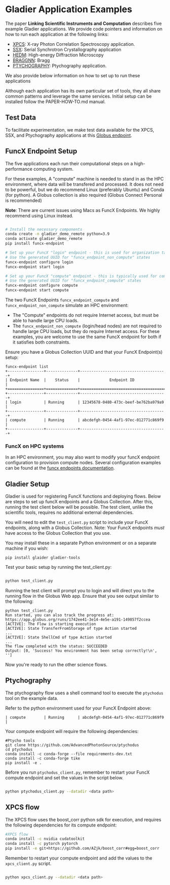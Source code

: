 # Gladier Application Examples

The paper **Linking Scientific Instruments and Computation** describes five example Gladier applications. We provide code pointers and information on how to run each application at the following links:

* [XPCS](https://github.com/globus-gladier/gladier-client-template/blob/main/paper_demo/xpcs_client.py): X-ray Photon Correlation Spectroscopy application.
* [SSX](): Serial Synchrotron Crystallography application 
* [HEDM](): High-energy Diffraction Microscopy
* [BRAGGNN](): Bragg
* [PTYCHOGRAPHY](): Ptychography application.

We also provide below information on how to set up to run these applications 

Although each application has its own particular set of tools, they all share common patterns and leverage the same services. Initial setup can be installed follow the PAPER-HOW-TO.md manual.

## Test Data

To facilitate experimentation, we make test data available for the XPCS, SSX, and Ptychography applications at this [Globus endpoint](https://app.globus.org/file-manager?origin_id=a17d7fac-ce06-4ede-8318-ad8dc98edd69&origin_path=%2F~%2F).

## FuncX Endpoint Setup

The five applications each run their computational steps on a high-performance computing system. 

For these examples, A "compute" machine is needed to stand in as the HPC environment, where data will be transfered and processed. It does not need to be powerful, but we do recommend Linux (preferably Ubuntu)
and Conda (for python). A Globus collection is also required (Globus Connect Personal is recommended)

**Note**: There are current issues using Macs as FuncX Endpoints. We highly recommend using Linux instead.

```bash

# Install the necessary components
conda create -n gladier_demo_remote python=3.9
conda activate gladier_demo_remote
pip install funcx-endpoint

# Set up your FuncX "login" endpoint - this is used for organization tasks
# Use the generated UUID for "funcx_endpoint_non_compute" states
funcx-endpoint configure login
funcx-endpoint start login

# Set up your FuncX "compute" endpoint - this is typically used for computationally expensive tasks
# Use the generated UUID for "funcx_endpoint_compute" states
funcx-endpoint configure compute
funcx-endpoint start compute
```

The two FuncX Endpoints `funcx_endpoint_compute` and `funcx_endpoint_non_compute` simulate an HPC environment:
* The "Compute" endpoints do not require Internet access, but must be able to handle large CPU loads. 
* The `funcx_endpoint_non_compute` (login/head nodes) are not required to handle large CPU loads, but they do require Internet access. 
For these examples, you are welcome to use the same FuncX endpoint for both if it satisfies both constraints.

Ensure you have a Globus Collection UUID and that your FuncX Endpoint(s) setup:

```
funcx-endpoint list
+----------------+--------------+--------------------------------------+
| Endpoint Name  |    Status    |             Endpoint ID              |
+================+==============+======================================+
+----------------+--------------+--------------------------------------+
| login          | Running      | 12345678-0480-473c-beef-be762ba979a9 |
+----------------+--------------+--------------------------------------+
| compute        | Running      | abcdefgh-0454-4af1-97ec-012771c869f9 |
+----------------+--------------+--------------------------------------+
```

### FuncX on HPC systems

In an HPC environment, you may also want to modify your funcX endpoint configuration to provision compute nodes. Several configuration examples can be found at the [funcx endpoints documentation](https://funcx.readthedocs.io/en/latest/endpoints.html).

## Gladier Setup

Gladier is used for registering FuncX functions and deploying flows. Below are steps to
set up funcX endpoints and a Globus Collection. After this, running the test client below
will be possible. The test client, unlike the scientific tools, requires no additional external dependencies.

You will need to edit the `test_client.py` script to include your
FuncX endpoints, along with a Globus Collection. Note: Your
FuncX endpoints _must_ have access to the Globus Collection that you use.

You may install these in a separate Python environment or on a separate machine
if you wish:

```
pip install glaider gladier-tools
```

Test your basic setup by running the test_client.py:

```bash

python test_client.py
```

Running the test client will prompt you to login and will direct you to the running flow in the Globus Web app. Ensure that you see output similar to the following:

```
python test_client.py
Run started, you can also track the progress at:
https://app.globus.org/runs/1742ee41-3e14-4e5e-a191-149857f2ccea
[ACTIVE]: The Flow is starting execution
[ACTIVE]: State TransferFromStorage of type Action started
...
[ACTIVE]: State ShellCmd of type Action started
...
The flow completed with the status: SUCCEEDED
Output: [0, 'Success! You environment has been setup correctly!\n', '']
```

Now you're ready to run the other science flows.

## Ptychography

The ptychography flow uses a shell command tool to execute the `ptychodus` tool on the example data.

Refer to the python environment used for your FuncX Endpoint above:

```
| compute        | Running      | abcdefgh-0454-4af1-97ec-012771c869f9 |
```

Your compute endpoint will require the following dependencies:

```
#Ptycho tools
git clone https://github.com/AdvancedPhotonSource/ptychodus
cd ptychodus
conda install -c conda-forge --file requirements-dev.txt
conda install -c conda-forge tike
pip install -e . 
```

Before you run `ptychodus_client.py`, remember to restart your FuncX compute endpoint and set
the values in the script below.

```bash

python ptychodus_client.py --datadir <data path>
```

## XPCS flow

The XPCS flow uses the boost_corr python sdk for execution, and requires the following dependencies
for its compute endpoint:

```bash
#XPCS flow
conda install -c nvidia cudatoolkit
conda install -c pytorch pytorch
pip install -e git+https://github.com/AZjk/boost_corr#egg=boost_corr
```


Remember to restart your compute endpoint and add the values to the `xpcs_client.py` script.

```bash

python xpcs_client.py --datadir <data path>
```
